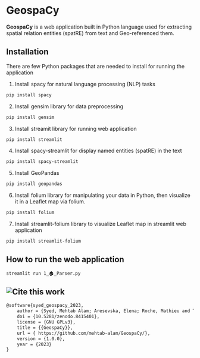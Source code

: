 # GeospaCy


**GeospaCy** is a web application built in Python language used for extracting spatial relation entities (spatRE) from text and Geo-referenced them. 

## Installation
There are few Python packages that are needed to install for running the application

1. Install spacy for natural language processing (NLP) tasks 
```sh
pip install spacy
```
2. Install gensim library for data preprocessing
```sh
pip install gensim
```
3. Install streamit library for running web application 
```sh
pip install streamlit
```
4. Install spacy-streamlit for display named entities (spatRE) in the text 
```sh
pip install spacy-streamlit
```

5. Install GeoPandas
```sh
pip install geopandas
```
6.  Install folium library for manipulating your data in Python, then visualize it in a Leaflet map via folium.

```sh
pip install folium
```
7. Install streamlit-folium library to visualize Leaflet map in streamlit web application

```sh
pip install streamlit-folium
``` 

## How to run the web application

```sh
streamlit run 1_🏠_Parser.py
```

## ![Cite this work](https://github.com/mehtab-alam/GeospaCy/)

```latex
@software{syed_geospacy_2023,
    author = {Syed, Mehtab Alam; Aresevska, Elena; Roche, Mathieu and Teisseire, Maguelonne},
    doi = {10.5281/zenodo.8415401},
    license = {GNU GPLv3},
    title = {{GeospaCy}},
    url = { https://github.com/mehtab-alam/GeospaCy/},
    version = {1.0.0},
    year = {2023}
}
```

